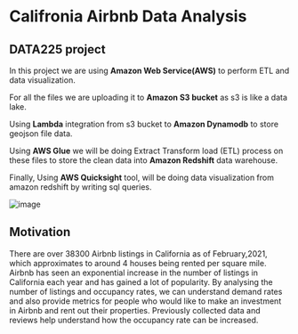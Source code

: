 #  Califronia Airbnb Data Analysis

## DATA225 project

In this project we are using **Amazon Web Service(AWS)** to perform ETL and data visualization.

For all the files we are uploading it to **Amazon S3 bucket** as s3 is like a data lake.

Using **Lambda** integration from s3 bucket to **Amazon Dynamodb** to store geojson file data.

Using **AWS Glue** we will be doing Extract Transform load (ETL) process on these files to store the clean data into **Amazon Redshift** data warehouse.

Finally, Using **AWS Quicksight** tool, will be doing data visualization from amazon redshift by writing sql queries.

![image](https://user-images.githubusercontent.com/60303995/117523472-5fe3e900-af6d-11eb-87ce-f621c0e844c9.png)


## Motivation

There are over 38300 Airbnb listings in California as of February,2021, which approximates to around 4 houses being rented per square mile. Airbnb has seen an exponential increase in the number of listings in California each year and has gained a lot of popularity. By analysing the number of listings and occupancy rates, we can understand demand rates and also provide metrics for people who would like to make an investment in Airbnb and rent out their properties. Previously collected data and reviews help understand how the occupancy rate can be increased.



